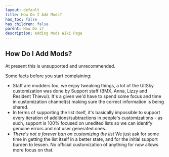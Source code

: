 ```yaml
---
layout: default
title: How Do I Add Mods?
has_toc: false
has_children: false
parent: How Do i?
description: Adding Mods Wiki Page
---
```


## How Do I Add Mods?

At present this is unsupported and unrecommended. 

Some facts before you start complaining:
- Staff are modders too, we enjoy tweaking things, a lot of the UltSky customization was done by Support staff (BMX, Anna, Lizzy and Resident Thievul). It's a given we'd have to spend some focus and time in customization channel(s) making sure the correct information is being shared.
- In terms of supporting the list itself, it's basically impossible to support every iteration of additions/subtractions in people's customizations - as such, support is 100% focused on unedited lists so we can identify genuine errors and not user generated ones.
- *There's not a forever ban on customizing the list* We just ask for some time in getting the list itself in a better state, and for the initial support burden to lessen. No official customization of anything for now allows more focus on that.
